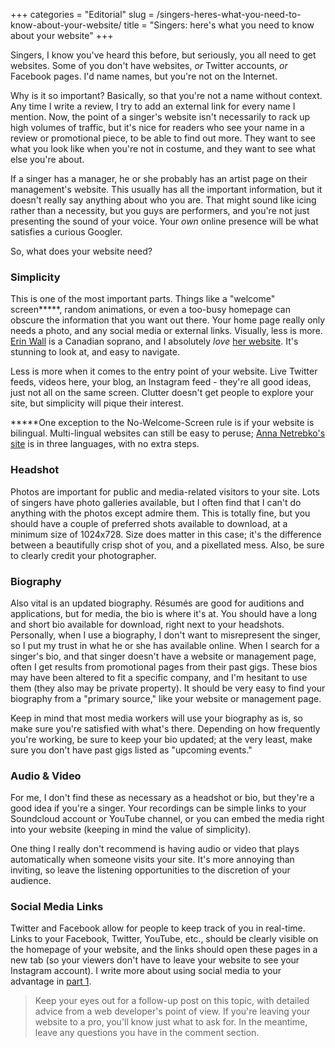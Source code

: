 +++
categories = "Editorial"
slug = /singers-heres-what-you-need-to-know-about-your-website/
title = "Singers: here&#039;s what you need to know about your website"
+++

Singers, I know you've heard this before, but seriously, you all need to get websites. Some of you don't have websites, *or* Twitter accounts, *or* Facebook pages. I'd name names, but you're not on the Internet.

Why is it so important? Basically, so that you're not a name without context. Any time I write a review, I try to add an external link for every name I mention. Now, the point of a singer's website isn't necessarily to rack up high volumes of traffic, but it's nice for readers who see your name in a review or promotional piece, to be able to find out more. They want to see what you look like when you're not in costume, and they want to see what else you're about.

If a singer has a manager, he or she probably has an artist page on their management's website. This usually has all the important information, but it doesn't really say anything about who you are. That might sound like icing rather than a necessity, but you guys are performers, and you're not just presenting the sound of your voice. Your *own* online presence will be what satisfies a curious Googler.

So, what does your website need?

### Simplicity

This is one of the most important parts. Things like a "welcome" screen*****, random animations, or even a too-busy homepage can obscure the information that you want out there. Your home page really only needs a photo, and any social media or external links. Visually, less is more. [Erin Wall](http://www.erinwall.com/) is a Canadian soprano, and I absolutely *love* [her website](http://www.erinwall.com/). It's stunning to look at, and easy to navigate.

Less is more when it comes to the entry point of your website. Live Twitter feeds, videos here, your blog, an Instagram feed - they're all good ideas, just not all on the same screen. Clutter doesn't get people to explore your site, but simplicity will pique their interest.

*****One exception to the No-Welcome-Screen rule is if your website is bilingual. Multi-lingual websites can still be easy to peruse; [Anna Netrebko's site](http://www.annanetrebko.com/) is in three languages, with no extra steps.

### Headshot

Photos are important for public and media-related visitors to your site. Lots of singers have photo galleries available, but I often find that I can't do anything with the photos except admire them. This is totally fine, but you should have a couple of preferred shots available to download, at a minimum size of 1024x728. Size does matter in this case; it's the difference between a beautifully crisp shot of you, and a pixellated mess. Also, be sure to clearly credit your photographer.

### Biography

Also vital is an updated biography. Résumés are good for auditions and applications, but for media, the bio is where it's at. You should have a long and short bio available for download, right next to your headshots. Personally, when I use a biography, I don't want to misrepresent the singer, so I put my trust in what he or she has available online. When I search for a singer's bio, and that singer doesn't have a website or management page, often I get results from promotional pages from their past gigs. These bios may have been altered to fit a specific company, and I'm hesitant to use them (they also may be private property). It should be very easy to find your biography from a "primary source," like your website or management page.

Keep in mind that most media workers will use your biography as is, so make sure you're satisfied with what's there. Depending on how frequently you're working, be sure to keep your bio updated; at the very least, make sure you don't have past gigs listed as "upcoming events."

### Audio & Video

For me, I don't find these as necessary as a headshot or bio, but they're a good idea if you're a singer. Your recordings can be simple links to your Soundcloud account or YouTube channel, or you can embed the media right into your website (keeping in mind the value of simplicity).

One thing I really don't recommend is having audio or video that plays automatically when someone visits your site. It's more annoying than inviting, so leave the listening opportunities to the discretion of your audience.

### Social Media Links

Twitter and Facebook allow for people to keep track of you in real-time. Links to your Facebook, Twitter, YouTube, etc., should be clearly visible on the homepage of your website, and the links should open these pages in a new tab (so your viewers don't have to leave your website to see your Instagram account). I write more about using social media to your advantage in [part 1](/singers-heres-how-to-use-social-media/).

>Keep your eyes out for a follow-up post on this topic, with detailed advice from a web developer's point of view. If you're leaving your website to a pro, you'll know just what to ask for. In the meantime, leave any questions you have in the comment section.

